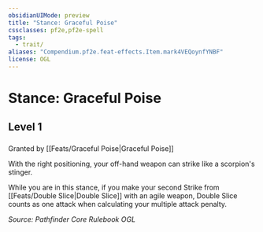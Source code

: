 ```yaml
---
obsidianUIMode: preview
title: "Stance: Graceful Poise"
cssclasses: pf2e,pf2e-spell
tags:
  - trait/
aliases: "Compendium.pf2e.feat-effects.Item.mark4VEQoynfYNBF"
license: OGL
---
```

# Stance: Graceful Poise
## Level 1
### 






Granted by [[Feats/Graceful Poise|Graceful Poise]]

With the right positioning, your off-hand weapon can strike like a scorpion's stinger.

While you are in this stance, if you make your second Strike from [[Feats/Double Slice|Double Slice]] with an agile weapon, Double Slice counts as one attack when calculating your multiple attack penalty.

*Source: Pathfinder Core Rulebook*
*OGL*